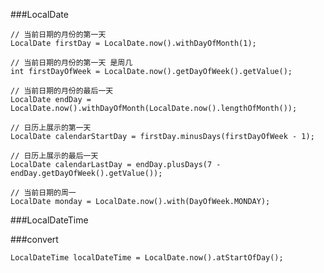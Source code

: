 ###LocalDate

    // 当前日期的月份的第一天
    LocalDate firstDay = LocalDate.now().withDayOfMonth(1);

    // 当前日期的月份的第一天 是周几
    int firstDayOfWeek = LocalDate.now().getDayOfWeek().getValue();

    // 当前日期的月份的最后一天
    LocalDate endDay = LocalDate.now().withDayOfMonth(LocalDate.now().lengthOfMonth());

    // 日历上展示的第一天
    LocalDate calendarStartDay = firstDay.minusDays(firstDayOfWeek - 1);

    // 日历上展示的最后一天
    LocalDate calendarLastDay = endDay.plusDays(7 - endDay.getDayOfWeek().getValue());

    // 当前日期的周一
    LocalDate monday = LocalDate.now().with(DayOfWeek.MONDAY);
	
	
###LocalDateTime


	
###convert

	LocalDateTime localDateTime = LocalDate.now().atStartOfDay();	

